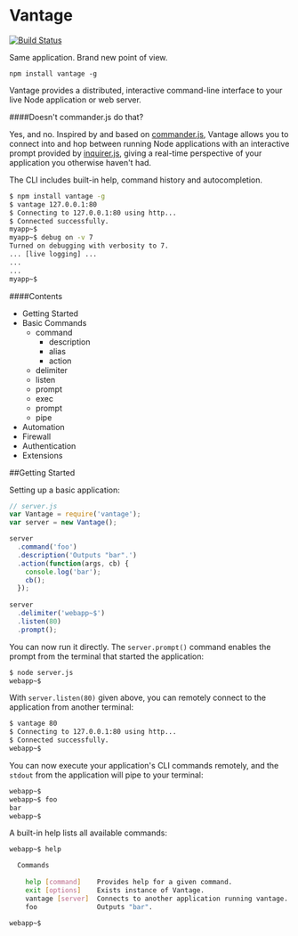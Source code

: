 
# Vantage

[<img src="https://travis-ci.org/dthree/vantage.svg" alt="Build Status" />](http://travis-ci.org/dthree/vantage)

Same application. Brand new point of view.

    npm install vantage -g

Vantage provides a distributed, interactive command-line interface to your live Node application or web server.

####Doesn't commander.js do that?

Yes, and no. Inspired by and based on [commander.js](https://www.npmjs.com/package/commander), Vantage allows you to connect into and hop between running Node applications with an interactive prompt provided by [inquirer.js](https://www.npmjs.com/package/inquirer), giving a real-time perspective of your application you otherwise haven't had.

The CLI includes built-in help, command history and autocompletion.

```bash
$ npm install vantage -g
$ vantage 127.0.0.1:80
$ Connecting to 127.0.0.1:80 using http...
$ Connected successfully.
myapp~$ 
myapp~$ debug on -v 7
Turned on debugging with verbosity to 7.
... [live logging] ...
...
...
myapp~$ 
```

####Contents

* Getting Started
* Basic Commands
  - command
    - description
    - alias
    - action
  - delimiter
  - listen
  - prompt
  - exec
  - prompt
  - pipe
* Automation
* Firewall
* Authentication
* Extensions

##Getting Started

Setting up a basic application:

```js
// server.js
var Vantage = require('vantage');
var server = new Vantage();

server
  .command('foo')
  .description('Outputs "bar".')
  .action(function(args, cb) {
    console.log('bar');
    cb();
  });
  
server
  .delimiter('webapp~$')
  .listen(80)
  .prompt();
```

You can now run it directly. The `server.prompt()` command enables the prompt from the terminal that started the application:

```bash
$ node server.js
webapp~$ 
```

With `server.listen(80)` given above, you can remotely connect to the application from another terminal:

```bash
$ vantage 80
$ Connecting to 127.0.0.1:80 using http...
$ Connected successfully.
webapp~$ 
```
You can now execute your application's CLI commands remotely, and the `stdout` from the application will pipe to your terminal:

```bash
webapp~$
webapp~$ foo
bar
webapp~$
```

A built-in help lists all available commands:

```bash
webapp~$ help

  Commands
  
    help [command]    Provides help for a given command.
    exit [options]    Exists instance of Vantage.
    vantage [server]  Connects to another application running vantage.
    foo               Outputs "bar".

webapp~$
```


